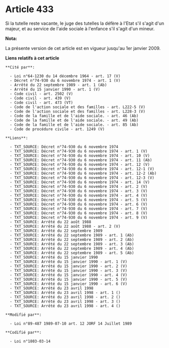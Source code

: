 # Article 433

Si la tutelle reste vacante, le juge des tutelles la défère à l'Etat s'il s'agit d'un majeur, et au service de l'aide sociale
à l'enfance s'il s'agit d'un mineur.

**Nota:**

La présente version de cet article est en vigueur jusqu'au 1er janvier 2009.

**Liens relatifs à cet article**

	**Cité par**:

	  - Loi n°64-1230 du 14 décembre 1964 - art. 17 (V)
	  - Décret n°74-930 du 6 novembre 1974 - art. 1 (V)
	  - Arrêté du 22 septembre 1989 - art. 1 (Ab)
	  - Arrêté du 15 janvier 1990 - art. 1 (V)
	  - Code civil - art. 2502 (V)
	  - Code civil - art. 439 (V)
	  - Code civil - art. 473 (VT)
	  - Code de l'action sociale et des familles - art. L222-5 (V)
	  - Code de l'action sociale et des familles - art. L228-3 (V)
	  - Code de la famille et de l'aide sociale. - art. 46 (Ab)
	  - Code de la famille et de l'aide sociale. - art. 49 (Ab)
	  - Code de la famille et de l'aide sociale. - art. 85 (Ab)
	  - Code de procédure civile - art. 1249 (V)

	**Liens**:

	  - TXT_SOURCE: Décret n°74-930 du 6 novembre 1974
	  - TXT_SOURCE: Décret n°74-930 du 6 novembre 1974 - art. 1 (V)
	  - TXT_SOURCE: Décret n°74-930 du 6 novembre 1974 - art. 10 (V)
	  - TXT_SOURCE: Décret n°74-930 du 6 novembre 1974 - art. 11 (Ab)
	  - TXT_SOURCE: Décret n°74-930 du 6 novembre 1974 - art. 12 (V)
	  - TXT_SOURCE: Décret n°74-930 du 6 novembre 1974 - art. 12-1 (V)
	  - TXT_SOURCE: Décret n°74-930 du 6 novembre 1974 - art. 12-2 (Ab)
	  - TXT_SOURCE: Décret n°74-930 du 6 novembre 1974 - art. 12-3 (V)
	  - TXT_SOURCE: Décret n°74-930 du 6 novembre 1974 - art. 14 (V)
	  - TXT_SOURCE: Décret n°74-930 du 6 novembre 1974 - art. 2 (V)
	  - TXT_SOURCE: Décret n°74-930 du 6 novembre 1974 - art. 3 (V)
	  - TXT_SOURCE: Décret n°74-930 du 6 novembre 1974 - art. 4 (V)
	  - TXT_SOURCE: Décret n°74-930 du 6 novembre 1974 - art. 5 (V)
	  - TXT_SOURCE: Décret n°74-930 du 6 novembre 1974 - art. 6 (V)
	  - TXT_SOURCE: Décret n°74-930 du 6 novembre 1974 - art. 7 (V)
	  - TXT_SOURCE: Décret n°74-930 du 6 novembre 1974 - art. 8 (V)
	  - TXT_SOURCE: Décret n°74-930 du 6 novembre 1974 - art. 9 (V)
	  - TXT_SOURCE: Arrêté du 22 août 1988
	  - TXT_SOURCE: Arrêté du 22 août 1988 - art. 2 (V)
	  - TXT_SOURCE: Arrêté du 22 septembre 1989
	  - TXT_SOURCE: Arrêté du 22 septembre 1989 - art. 1 (Ab)
	  - TXT_SOURCE: Arrêté du 22 septembre 1989 - art. 2 (Ab)
	  - TXT_SOURCE: Arrêté du 22 septembre 1989 - art. 3 (Ab)
	  - TXT_SOURCE: Arrêté du 22 septembre 1989 - art. 4 (Ab)
	  - TXT_SOURCE: Arrêté du 22 septembre 1989 - art. 5 (Ab)
	  - TXT_SOURCE: Arrêté du 15 janvier 1990
	  - TXT_SOURCE: Arrêté du 15 janvier 1990 - art. 1 (V)
	  - TXT_SOURCE: Arrêté du 15 janvier 1990 - art. 2 (V)
	  - TXT_SOURCE: Arrêté du 15 janvier 1990 - art. 3 (V)
	  - TXT_SOURCE: Arrêté du 15 janvier 1990 - art. 4 (V)
	  - TXT_SOURCE: Arrêté du 15 janvier 1990 - art. 5 (V)
	  - TXT_SOURCE: Arrêté du 15 janvier 1990 - art. 6 (V)
	  - TXT_SOURCE: Arrêté du 23 avril 1998
	  - TXT_SOURCE: Arrêté du 23 avril 1998 - art. 1 ()
	  - TXT_SOURCE: Arrêté du 23 avril 1998 - art. 2 ()
	  - TXT_SOURCE: Arrêté du 23 avril 1998 - art. 3 ()
	  - TXT_SOURCE: Arrêté du 23 avril 1998 - art. 4 ()

	**Modifié par**:

	  - Loi n°89-487 1989-07-10 art. 12 JORF 14 Juillet 1989

	**Codifié par**:

	  - Loi n°1803-03-14
